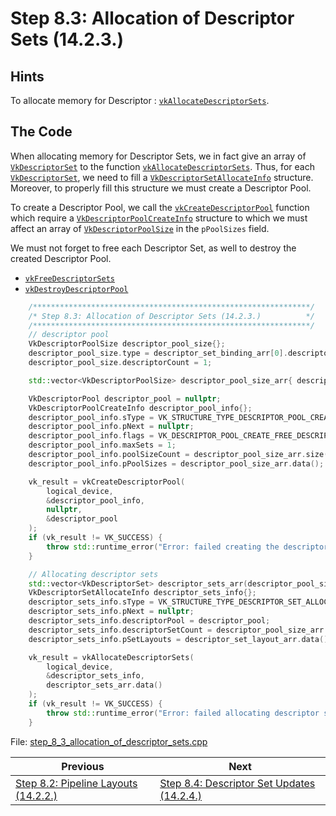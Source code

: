 # **Step 8.3: Allocation of Descriptor Sets (14.2.3.)**
## **Hints**
To allocate memory for Descriptor : [`vkAllocateDescriptorSets`](https://registry.khronos.org/vulkan/specs/1.3-extensions/html/chap14.html#vkAllocateDescriptorSets). 

## **The Code**
When allocating memory for Descriptor Sets, we in fact give an array of [`VkDescriptorSet`]() to the function [`vkAllocateDescriptorSets`](https://registry.khronos.org/vulkan/specs/1.3-extensions/html/chap14.html#vkAllocateDescriptorSets). Thus, for each [`VkDescriptorSet`](https://registry.khronos.org/vulkan/specs/1.3-extensions/html/chap14.html#VkDescriptorSet), we need to fill a [`VkDescriptorSetAllocateInfo`](https://registry.khronos.org/vulkan/specs/1.3-extensions/html/chap14.html#VkDescriptorSetAllocateInfo) structure. Moreover, to properly fill this structure we must create a Descriptor Pool.

To create a Descriptor Pool, we call the [`vkCreateDescriptorPool`](https://registry.khronos.org/vulkan/specs/1.3-extensions/html/chap14.html#vkCreateDescriptorPool) function which require a [`VkDescriptorPoolCreateInfo`](https://registry.khronos.org/vulkan/specs/1.3-extensions/html/chap14.html#VkDescriptorPoolCreateInfo) structure to which we must affect an array of [`VkDescriptorPoolSize`](https://registry.khronos.org/vulkan/specs/1.3-extensions/html/chap14.html#VkDescriptorPoolSize) in the `pPoolSizes` field.

We must not forget to free each Descriptor Set, as well to destroy the created Descriptor Pool.
 - [`vkFreeDescriptorSets`](https://registry.khronos.org/vulkan/specs/1.3-extensions/html/chap14.html#vkFreeDescriptorSets) 
 - [`vkDestroyDescriptorPool`](https://registry.khronos.org/vulkan/specs/1.3-extensions/html/chap14.html#vkDestroyDescriptorPool)

```C++
    /**************************************************************/
	/* Step 8.3: Allocation of Descriptor Sets (14.2.3.)          */
	/**************************************************************/
	// descriptor pool
	VkDescriptorPoolSize descriptor_pool_size{};
	descriptor_pool_size.type = descriptor_set_binding_arr[0].descriptorType;
	descriptor_pool_size.descriptorCount = 1;

	std::vector<VkDescriptorPoolSize> descriptor_pool_size_arr{ descriptor_pool_size };

	VkDescriptorPool descriptor_pool = nullptr;
	VkDescriptorPoolCreateInfo descriptor_pool_info{};
	descriptor_pool_info.sType = VK_STRUCTURE_TYPE_DESCRIPTOR_POOL_CREATE_INFO;
	descriptor_pool_info.pNext = nullptr;
	descriptor_pool_info.flags = VK_DESCRIPTOR_POOL_CREATE_FREE_DESCRIPTOR_SET_BIT;
	descriptor_pool_info.maxSets = 1;
	descriptor_pool_info.poolSizeCount = descriptor_pool_size_arr.size();
	descriptor_pool_info.pPoolSizes = descriptor_pool_size_arr.data();

	vk_result = vkCreateDescriptorPool(
		logical_device,
		&descriptor_pool_info,
		nullptr,
		&descriptor_pool
	);
	if (vk_result != VK_SUCCESS) {
		throw std::runtime_error("Error: failed creating the descriptor pool.");
	}

	// Allocating descriptor sets
	std::vector<VkDescriptorSet> descriptor_sets_arr(descriptor_pool_size_arr.size());
	VkDescriptorSetAllocateInfo descriptor_sets_info{};
	descriptor_sets_info.sType = VK_STRUCTURE_TYPE_DESCRIPTOR_SET_ALLOCATE_INFO;
	descriptor_sets_info.pNext = nullptr;
	descriptor_sets_info.descriptorPool = descriptor_pool;
	descriptor_sets_info.descriptorSetCount = descriptor_pool_size_arr.size();
	descriptor_sets_info.pSetLayouts = descriptor_set_layout_arr.data();

	vk_result = vkAllocateDescriptorSets(
		logical_device,
		&descriptor_sets_info,
		descriptor_sets_arr.data()
	);
	if (vk_result != VK_SUCCESS) {
		throw std::runtime_error("Error: failed allocating descriptor sets.");
	}
```

File: [step_8_3_allocation_of_descriptor_sets.cpp](../Code/step_8_3_allocation_of_descriptor_sets.cpp)

| Previous | Next |
|---|---|
| [Step 8.2: Pipeline Layouts (14.2.2.)](pipeline_layouts.md) | [Step 8.4: Descriptor Set Updates (14.2.4.)](descriptor_set_updates.md) |
